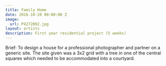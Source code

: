 ```yaml
---
title: Family Home
date: 2016-10-20 00:00:00 Z
image:
  url: P4272092.jpg
layout: artists
description: First year residential project (5 weeks)
---
```


Brief: To design a house for a professional photographer and partner on a generic site.
The site given was a 3x2 grid with a tree in one of the central squares which needed to be accommodated into a courtyard.
